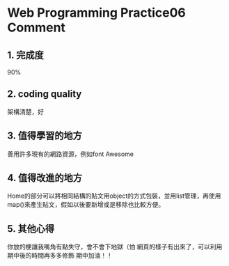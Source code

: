 Web Programming Practice06 Comment
===

## 1. 完成度
90%

## 2. coding quality
架構清楚，好


## 3. 值得學習的地方
善用許多現有的網路資源，例如font Awesome

## 4. 值得改進的地方
Home的部分可以將相同結構的貼文用object的方式包裝，並用list管理，再使用map()來產生貼文，假如以後要新增或是移除也比較方便。

## 5. 其他心得
你放的梗讓我嘴角有點失守，會不會下地獄（怕
網頁的樣子有出來了，可以利用期中後的時間再多多修飾
期中加油！！